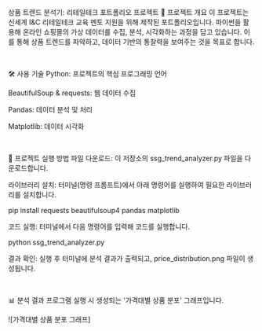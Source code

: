 상품 트렌드 분석기: 리테일테크 포트폴리오 프로젝트
📝 프로젝트 개요
이 프로젝트는 신세계 I&C 리테일테크 교육 멘토 지원을 위해 제작된 포트폴리오입니다. 파이썬을 활용해 온라인 쇼핑몰의 가상 데이터를 수집, 분석, 시각화하는 과정을 담고 있습니다. 이를 통해 상품 트렌드를 파악하고, 데이터 기반의 통찰력을 보여주는 것을 목표로 합니다.

<br>

🛠 사용 기술
Python: 프로젝트의 핵심 프로그래밍 언어

BeautifulSoup & requests: 웹 데이터 수집

Pandas: 데이터 분석 및 처리

Matplotlib: 데이터 시각화

<br>

🚀 프로젝트 실행 방법
파일 다운로드: 이 저장소의 ssg_trend_analyzer.py 파일을 다운로드합니다.

라이브러리 설치: 터미널(명령 프롬프트)에서 아래 명령어를 실행하여 필요한 라이브러리를 설치합니다.

pip install requests beautifulsoup4 pandas matplotlib

코드 실행: 터미널에서 다음 명령어를 입력해 코드를 실행합니다.

python ssg_trend_analyzer.py

결과 확인: 실행 후 터미널에 분석 결과가 출력되고, price_distribution.png 파일이 생성됩니다.

<br>

📊 분석 결과
프로그램 실행 시 생성되는 '가격대별 상품 분포' 그래프입니다.

![가격대별 상품 분포 그래프]

<br>
